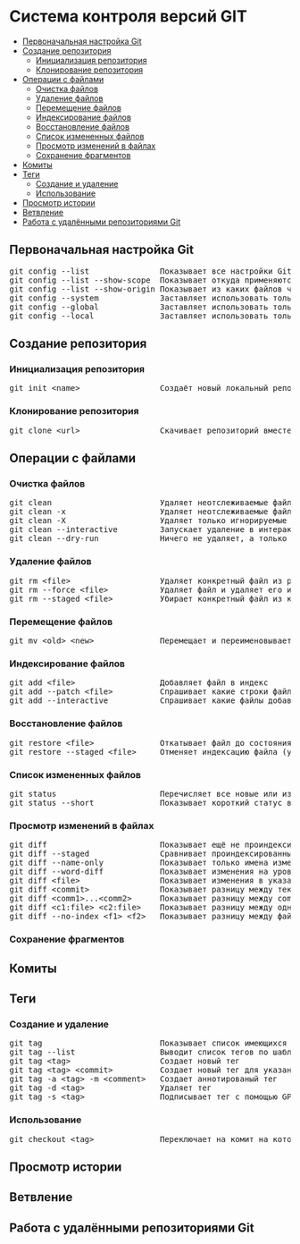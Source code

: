 # Система контроля версий GIT
   * [Первоначальная настройка Git](#первоначальная-настройка-git)
   * [Создание репозитория](#создание-репозитория)
      * [Инициализация репозитория](#инициализация-репозитория)
      * [Клонирование репозитория](#клонирование-репозитория)
   * [Операции с файлами](#операции-с-файлами)
      * [Очистка файлов](#очистка-файлов)
      * [Удаление файлов](#удаление-файлов)
      * [Перемещение файлов](#перемещение-файлов)
      * [Индексирование файлов](#индексирование-файлов)
      * [Восстановление файлов](#восстановление-файлов)
      * [Список измененных файлов](#список-измененных-файлов)
      * [Просмотр изменений в файлах](#просмотр-изменений-в-файлах)
      * [Сохранение фрагментов](#сохранение-фрагментов)
   * [Комиты](#комиты)
   * [Теги](#теги)
      * [Создание и удаление](#создание-и-удаление)
      * [Использование](#использование)
   * [Просмотр истории](#просмотр-истории)
   * [Ветвление](#ветвление)
   * [Работа с удалёнными репозиториями Git](#работа-с-удалёнными-репозиториями-git)

## Первоначальная настройка Git
<pre>
git config --list               Показывает все настройки Git
git config --list --show-scope  Показывает откуда применяются настройки Git
git config --list --show-origin Показывает из каких файлов читаются настройки Git
git config --system             Заставляет использовать только системный файл в /etc
git config --global             Заставляет использовать только файл в ~/.gitconfig
git config --local              Заставляет использовать только файл в .git/config
</pre>
## Создание репозитория
### Инициализация репозитория
<pre>
git init &lt;name&gt;                 Создаёт новый локальный репозиторий с заданным именем
</pre>
### Клонирование репозитория
<pre>
git clone &lt;url&gt;                 Скачивает репозиторий вместе со всей его историей изменений
</pre>
## Операции с файлами
### Очистка файлов
<pre>
git clean                       Удаляет неотслеживаемые файлы из рабочей директории (кроме игнорируеммых файлов)
git clean -x                    Удаляет неотслеживаемые файлы из рабочей директории (в т.ч. игнорируемые файлы)
git clean -X                    Удаляет только игнорируемые файлы из рабочей директории
git clean --interactive         Запускает удаление в интерактивном режиме
git clean --dry-run             Ничего не удаляет, а только показывает что будет удалено
</pre>
### Удаление файлов
<pre>
git rm &lt;file&gt;                   Удаляет конкретный файл из рабочей директории и индексирует его удаление
git rm --force &lt;file&gt;           Удаляет файл и удаляет его из индекса принудительно
git rm --staged &lt;file&gt;          Убирает конкретный файл из контроля версий, но физически оставляет его на своём месте
</pre>
### Перемещение файлов
<pre>
git mv &lt;old&gt; &lt;new&gt;              Перемещает и переименовывает указанный файл, сразу индексируя его для последующего комита
</pre>
### Индексирование файлов
<pre>
git add &lt;file&gt;                  Добавляет файл в индекс
git add --patch &lt;file&gt;          Спрашивает какие строки файла добавлять в индекс
git add --interactive           Спрашивает какие файлы добавлять в индекс
</pre>
### Восстановление файлов
<pre>
git restore &lt;file&gt;              Откатывает файл до состояния из комита
git restore --staged &lt;file&gt;     Отменяет индексацию файла (удаляет из индекса)
</pre>
### Список измененных файлов
<pre>
git status                      Перечисляет все новые или изменённые файлы, которые нуждаются в фиксации
git status --short              Показывает короткий статус всех изменений
</pre>
### Просмотр изменений в файлах
<pre>
git diff                        Показывает ещё не проиндексированные изменения
git diff --staged               Сравнивает проиндексированные изменения с последним комитом
git diff --name-only            Показывает только имена измененных файлов
git diff --word-diff            Показывает изменения на уровне отдельных слов
git diff &lt;file&gt;                 Показывает изменения в указанном файле
git diff &lt;commit&gt;               Показывает разницу между текущим состоянием и указанным коммитом
git diff &lt;comm1&gt;...&lt;comm2&gt;      Показывает разницу между comm1 и comm2 относительно общего родителя
git diff &lt;c1:file&gt; &lt;c2:file&gt;    Показывает разницу между одним файлом в разных комитах
git diff --no-index &lt;f1&gt; &lt;f2&gt;   Показывает разницу между файлами, которые еще не проиндексированны
</pre>
### Сохранение фрагментов
## Комиты
## Теги
### Создание и удаление
<pre>
git tag                         Показывает список имеющихся тегов
git tag --list                  Выводит список тегов по шаблону
git tag &lt;tag&gt;                   Создает новый тег
git tag &lt;tag&gt; &lt;commit&gt;          Создает новый тег для указанного комита
git tag -a &lt;tag&gt; -m &lt;comment&gt;   Создает аннотированый тег
git tag -d &lt;tag&gt;                Удаляет тег
git tag -s &lt;tag&gt;                Подписывает тег с помощью GPG
</pre>
### Использование
<pre>
git checkout &lt;tag&gt;              Переключает на комит на который указывает тег
</pre>
## Просмотр истории
## Ветвление
## Работа с удалёнными репозиториями Git
